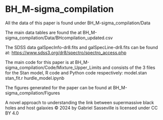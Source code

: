 # BH_M-sigma_compilation

All the data of this paper is found under BH_M-sigma_compilation/Data

The main data tables are found the at BH_M-sigma_compilation/Data/BHcompilation_updated.csv

The SDSS data galSpecInfo-dr8.fits and galSpecLine-dr8.fits can be found at: https://www.sdss3.org/dr8/spectro/spectro_access.php

The main code for this paper is at BH_M-sigma_compilation/Code/Mixture_Upper_Limits and consists of the 3 files for the Stan model, R code and Python code respectively: model.stan stan_fit.r hurdle_model.ipynb

The figures generated for the paper can be found at BH_M-sigma_compilation/Figures


A novel approach to understanding the link between supermassive black holes and host galaxies © 2024 by Gabriel Sasseville is licensed under CC BY 4.0 

